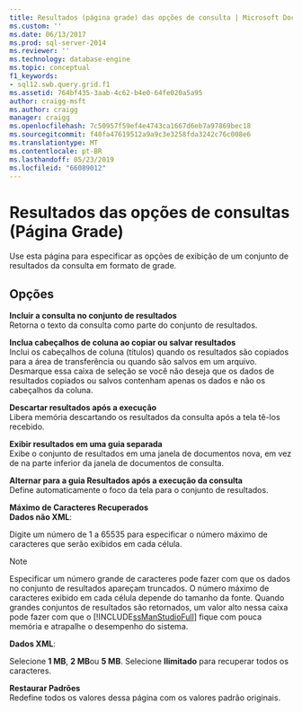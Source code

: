 ```yaml
---
title: Resultados (página grade) das opções de consulta | Microsoft Docs
ms.custom: ''
ms.date: 06/13/2017
ms.prod: sql-server-2014
ms.reviewer: ''
ms.technology: database-engine
ms.topic: conceptual
f1_keywords:
- sql12.swb.query.grid.f1
ms.assetid: 764bf435-3aab-4c62-b4e0-64fe020a5a95
author: craigg-msft
ms.author: craigg
manager: craigg
ms.openlocfilehash: 7c50957f59ef4e4743ca1667d6eb7a97869bec18
ms.sourcegitcommit: f40fa47619512a9a9c3e3258fda3242c76c008e6
ms.translationtype: MT
ms.contentlocale: pt-BR
ms.lasthandoff: 05/23/2019
ms.locfileid: "66089012"
---
```

# <a name="query-options-results-grid-page"></a>Resultados das opções de consultas (Página Grade)
  Use esta página para especificar as opções de exibição de um conjunto de resultados da consulta em formato de grade.  
  
## <a name="options"></a>Opções  
 **Incluir a consulta no conjunto de resultados**  
 Retorna o texto da consulta como parte do conjunto de resultados.  
  
 **Inclua cabeçalhos de coluna ao copiar ou salvar resultados**  
 Inclui os cabeçalhos de coluna (títulos) quando os resultados são copiados para a área de transferência ou quando são salvos em um arquivo. Desmarque essa caixa de seleção se você não deseja que os dados de resultados copiados ou salvos contenham apenas os dados e não os cabeçalhos da coluna.  
  
 **Descartar resultados após a execução**  
 Libera memória descartando os resultados da consulta após a tela tê-los recebido.  
  
 **Exibir resultados em uma guia separada**  
 Exibe o conjunto de resultados em uma janela de documentos nova, em vez de na parte inferior da janela de documentos de consulta.  
  
 **Alternar para a guia Resultados após a execução da consulta**  
 Define automaticamente o foco da tela para o conjunto de resultados.  
  
 **Máximo de Caracteres Recuperados**  
 **Dados não XML**:  
  
 Digite um número de 1 a 65535 para especificar o número máximo de caracteres que serão exibidos em cada célula.  
  
> [!NOTE]  
>  Especificar um número grande de caracteres pode fazer com que os dados no conjunto de resultados apareçam truncados. O número máximo de caracteres exibido em cada célula depende do tamanho da fonte. Quando grandes conjuntos de resultados são retornados, um valor alto nessa caixa pode fazer com que o [!INCLUDE[ssManStudioFull](../includes/ssmanstudiofull-md.md)] fique com pouca memória e atrapalhe o desempenho do sistema.  
  
 **Dados XML**:  
  
 Selecione **1 MB**, **2 MB**ou **5 MB**. Selecione **Ilimitado** para recuperar todos os caracteres.  
  
 **Restaurar Padrões**  
 Redefine todos os valores dessa página com os valores padrão originais.  
  
  
